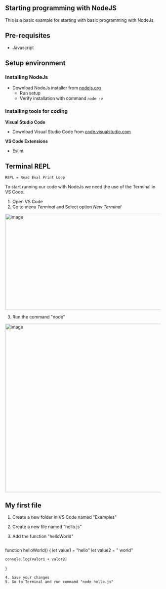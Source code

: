 ## Starting programming with NodeJS

This is a basic example for starting with basic programming with NodeJs.

## Pre-requisites
* Javascript


## Setup environment

### Installing NodeJs
* Download NodeJs installer from [nodejs.org](https://nodejs.org/en/download)
  * Run setup
  * Verify installation with command `node -v`


### Installing tools for coding
**Visual Studio Code**
* Download Visual Studio Code from [code.visualstudio.com](https://code.visualstudio.com/download)

**VS Code Extensions**
* Eslint

## Terminal REPL ##

```
REPL = Read Eval Print Loop
```

To start running our code with NodeJs we need the use of the Terminal in VS Code.

1. Open VS Code
2. Go to menu _Terminal_ and Select option _New Terminal_
   
<img width="576" height="311" alt="image" src="https://github.com/user-attachments/assets/02be4e43-9d4a-4f1d-a561-e62fecf717cb" />

3. Run the command "node"

<img width="1910" height="545" alt="image" src="https://github.com/user-attachments/assets/68ab64e6-c25a-4e08-bba0-850446d83fe9" />


## My first file ##
1. Create a new folder in VS Code named "Examples"
2. Create a new file named "hello.js"
3. Add the function "helloWorld"
   
   ```JS
function helloWorld()
{
    let value1 = "hello"
    let value2 = " world"

    console.log(valor1 + valor2)
}
   ```
4. Save your changes
5. Go to Terminal and run command "node hello.js"


